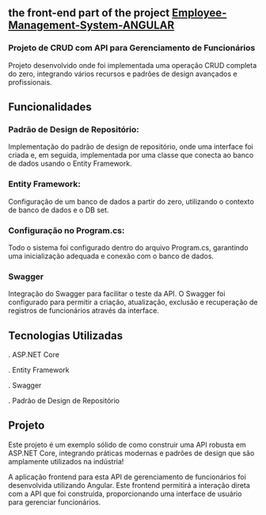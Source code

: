 ## the front-end part of the project [Employee-Management-System-ANGULAR](https://github.com/pedrohgarbim/Employee-Management-System-ANGULAR)
### Projeto de CRUD com API para Gerenciamento de Funcionários
Projeto desenvolvido  onde foi implementada uma operação CRUD completa do zero, 
integrando vários recursos e padrões de design avançados e profissionais.
## Funcionalidades 
### Padrão de Design de Repositório:

Implementação do padrão de design de repositório, onde uma interface foi criada e, em seguida,
implementada por uma classe que conecta ao banco de dados usando o Entity Framework.


### Entity Framework:

Configuração de um banco de dados a partir do zero, utilizando o contexto de banco de dados e o DB set.

### Configuração no Program.cs:

Todo o sistema foi configurado dentro do arquivo Program.cs,
garantindo uma inicialização adequada e conexão com o banco de dados.

### Swagger 

Integração do Swagger para facilitar o teste da API. O Swagger foi configurado para permitir a criação, 
atualização, exclusão e recuperação de registros de funcionários através da interface.

## Tecnologias Utilizadas 
. ASP.NET Core

. Entity Framework

. Swagger

. Padrão de Design de Repositório

## Projeto 
Este projeto é um exemplo sólido de como construir uma API robusta em ASP.NET Core, 
integrando práticas modernas e padrões de design que são amplamente utilizados na indústria!

A  aplicação frontend para esta API de gerenciamento de funcionários foi desenvolvida utilizando Angular. 
Este frontend permitirá a interação direta com a API que foi construída, 
proporcionando uma interface de usuário para gerenciar funcionários.
